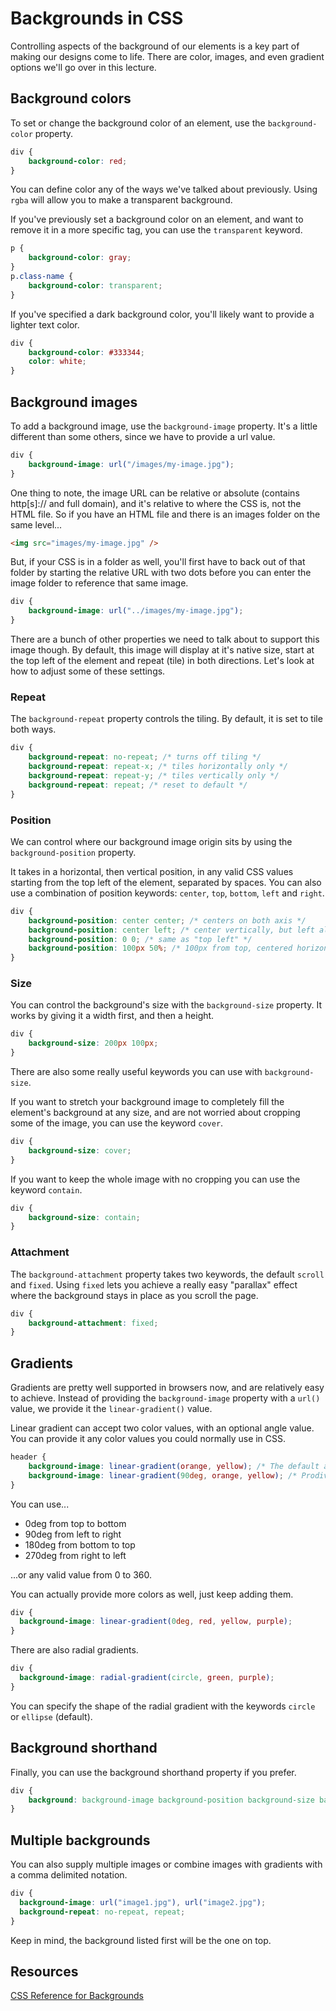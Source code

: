 # Backgrounds in CSS

Controlling aspects of the background of our elements is a key part of making our designs come to life. There are color, images, and even gradient options we'll go over in this lecture.

## Background colors

To set or change the background color of an element, use the `background-color` property.

```css
div {
    background-color: red;
}
```

You can define color any of the ways we've talked about previously. Using `rgba` will allow you to make a transparent background.

If you've previously set a background color on an element, and want to remove it in a more specific tag, you can use the `transparent` keyword.

```css
p {
    background-color: gray;
}
p.class-name {
    background-color: transparent;
}
```

If you've specified a dark background color, you'll likely want to provide a lighter text color.

```css
div {
    background-color: #333344;
    color: white;
}
```

## Background images

To add a background image, use the `background-image` property. It's a little different than some others, since we have to provide a url value.

```css
div {
    background-image: url("/images/my-image.jpg");
}
```

One thing to note, the image URL can be relative or absolute (contains http[s]:// and full domain), and it's relative to where the CSS is, not the HTML file. So if you have an HTML file and there is an images folder on the same level...

```html
<img src="images/my-image.jpg" />
```

But, if your CSS is in a folder as well, you'll first have to back out of that folder by starting the relative URL with two dots before you can enter the image folder to reference that same image.

```css
div {
    background-image: url("../images/my-image.jpg");
}
```

There are a bunch of other properties we need to talk about to support this image though. By default, this image will display at it's native size, start at the top left of the element and repeat (tile) in both directions. Let's look at how to adjust some of these settings.

### Repeat

The `background-repeat` property controls the tiling. By default, it is set to tile both ways. 

```css
div {
    background-repeat: no-repeat; /* turns off tiling */
    background-repeat: repeat-x; /* tiles horizontally only */
    background-repeat: repeat-y; /* tiles vertically only */
    background-repeat: repeat; /* reset to default */
}
```

### Position

We can control where our background image origin sits by using the `background-position` property.

It takes in a horizontal, then vertical position, in any valid CSS values starting from the top left of the element, separated by spaces. You can also use a combination of position keywords: `center`, `top`, `bottom`, `left` and `right`.

```css
div {
    background-position: center center; /* centers on both axis */
    background-position: center left; /* center vertically, but left align horizontally */
    background-position: 0 0; /* same as "top left" */
    background-position: 100px 50%; /* 100px from top, centered horizontally  */
}
```

### Size

You can control the background's size with the `background-size` property. It works by giving it a width first, and then a height. 

```css
div {
    background-size: 200px 100px;
}
```

There are also some really useful keywords you can use with `background-size`.

If you want to stretch your background image to completely fill the element's background at any size, and are not worried about cropping some of the image, you can use the keyword `cover`.

```css
div {
    background-size: cover;
}
```

If you want to keep the whole image with no cropping you can use the keyword `contain`.

```css
div {
    background-size: contain;
}
```

### Attachment

The `background-attachment` property takes two keywords, the default `scroll` and `fixed`. Using `fixed` lets you achieve a really easy "parallax" effect where the background stays in place as you scroll the page.

```css
div {
    background-attachment: fixed;
}
```

## Gradients

Gradients are pretty well supported in browsers now, and are relatively easy to achieve. Instead of providing the `background-image` property with a `url()` value, we provide it the `linear-gradient()` value.

Linear gradient can accept two color values, with an optional angle value. You can provide it any color values you could normally use in CSS. 

```css
header {
    background-image: linear-gradient(orange, yellow); /* The default angle is 180deg (top to bottom) */
    background-image: linear-gradient(90deg, orange, yellow); /* Prodiving a "deg" value will let you change the angle */
}
```

You can use...
- 0deg from top to bottom
- 90deg from left to right
- 180deg from bottom to top
- 270deg from right to left

...or any valid value from 0 to 360.

You can actually provide more colors as well, just keep adding them.

```css
div {
  background-image: linear-gradient(0deg, red, yellow, purple);
}
```

There are also radial gradients.

```css
div {
  background-image: radial-gradient(circle, green, purple);
}
```

You can specify the shape of the radial gradient with the keywords `circle` or `ellipse` (default).

## Background shorthand

Finally, you can use the background shorthand property if you prefer.

```css
div {
    background: background-image background-position background-size background-repeat background-origin background-clip background-attachment background-color;
}
```

## Multiple backgrounds

You can also supply multiple images or combine images with gradients with a comma delimited notation. 

```css
div {
  background-image: url("image1.jpg"), url("image2.jpg");
  background-repeat: no-repeat, repeat;
}
```

Keep in mind, the background listed first will be the one on top.

## Resources

[CSS Reference for Backgrounds](https://cssreference.io/backgrounds/)